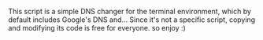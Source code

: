 This script is a simple DNS changer for the terminal environment, which by default includes Google's DNS and... Since it's not a specific script, copying and modifying its code is free for everyone.
so enjoy :)

